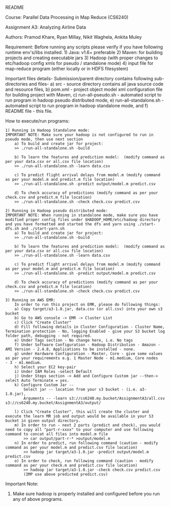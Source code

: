 README

Course: Parallel Data Processing in Map Reduce (CS6240)

Assignment A3: Analyzing Airline Data

Authors: Pramod Khare, Ryan Millay, Nikit Waghela, Ankita Muley

Requirement: Before running any scripts please verify if you have following runtime env's/libs installed.
	1) Java: v1.6+ preferable 
	2) Maven: for building projects and creating executable jars
	3) Hadoop (with proper changes to etc/hadoop config xmls for pseudo / standalone mode)
	4) input file for map-reduce program (either locally or in HDFS filesystem)
	
Important files details- Submission/parent directory contains following sub-directories and files- 
	a) src - source directory contains all java source code and resource files,
	b) pom.xml - project object model xml configuration file for building project with Maven, 
	c) run-all-pseudo.sh - automated script to run program in hadoop pseudo distributed mode, 
	e) run-all-standalone.sh - automated script to run program in hadoop standalone mode, and 
	f) README file - this file.

How to execute/run programs: 
	
	1) Running in Hadoop Standalone mode: 
	IMPORTANT NOTE: Make sure your hadoop is not configured to run in pseudo mode, then use next section 
		a) To build and create jar for project: 
		>> ./run-all-standalone.sh -build

		b) To learn the features and prediction model:  (modify command as per your data.csv or all.csv file location)
		>> ./run-all-standalone.sh -learn data.csv
		
		c) To predict flight arrival delays from model.m (modify command as per your model.m and predict.m file location)
		>> ./run-all-standalone.sh -predict output/model.m predict.csv

		d) To check accuracy of predictions (modify command as per your check.csv and predict.m file location)
		>> ./run-all-standalone.sh -check check.csv predict.csv

	2) Running in Hadoop pseudo distributed mode:
	IMPORTANT NOTE: When running in standalone mode, make sure you have modified proper config files under $HADOOP_HOME/etc/hadoop directory and you have formatted and started the dfs and yarn using ./start-dfs.sh and ./start-yarn.sh
		a) To build and create jar for project: 
		>> ./run-all-standalone.sh -build

		b) To learn the features and prediction model:  (modify command as per your data.csv or all.csv file location)
		>> ./run-all-standalone.sh -learn data.csv
		
		c) To predict flight arrival delays from model.m (modify command as per your model.m and predict.m file location)
		>> ./run-all-standalone.sh -predict output/model.m predict.csv

		d) To check accuracy of predictions (modify command as per your check.csv and predict.m file location)
		>> ./run-all-standalone.sh -check check.csv predict.csv

	3) Running on AWS EMR:
		In order to run this project on EMR, please do following things:
		a) Copy target/a3-1.0.jar, data.csv (or all.csv) into your own s3 bucket
		b) Go to AWS console -> EMR -> Cluster List
		c) Click "Create Cluster"
		d) Fill following details in Cluster Configuration - Cluster Name, Termination protection - No, logging Enabled - give your S3 bucket log folder path, debugging - not required.
		e) Under Tags section - No change here, i.e. No tags
		f) Under Software Configuration - Hadoop Distribution - Amazon - AMI Version - 2.4.8, Applications to be installed - none.
		g) under Hardware Configuration - Master, Core - give some values as per your requirements e.g. 1 Master Node - m1.medium, Core nodes	- 3 - m1.medium.
		h) Select your EC2 key-pair
		i) Under IAM Roles -select Default
		j) Under Steps section -> Add and Configure Custom jar --then-> select Auto Terminate = yes.
		k) Configure Custom Jar -- 
			Select jar -- location from your s3 bucket - (i.e. a3-1.0.jar), 
			Arguments -- -learn s3://cs6240.my.bucket/AssignmentA3/all.csv s3://cs6240.my.bucket/AssignmentA3/output/

		l) Click "Create Cluster", this will create the cluster and execute the learn MR job and output would be available in your S3 bucket in given output directory.
		m) In order to run - next 2 parts (predict and check), you would need to copy all "part-r-xxxx" to your computer and use following command to concat all files into model.m file 
			>> car output/part-r-* >output/model.m
		n) In order to predict, run following command (caution - modify command as per your model.m and predict.csv file location)
			>> hadoop jar target/a3-1.0.jar -predict output/model.m predict.csv
		o) In order to check, run following command (caution - modify command as per your check.m and predict.csv file location)
			>> hadoop jar target/a3-1.0.jar -check check.csv predict.csv
			(IMP use above predicted predict.csv)

Important Note:
1) Make sure hadoop is properly installed and configured before you run any of above programs.
